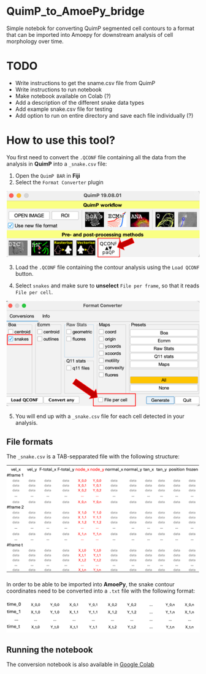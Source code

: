 # QuimP_to_AmoePy_bridge
Simple notebok for converting QuimP segmented cell contours to a format that can be imported into Amoepy for downstream analysis of cell morphology over time.


# TODO
- Write instructions to get the sname.csv file from QuimP
- Write instructions to run notebook
- Make notebook available on Colab (?)
- Add a description of the different snake data types
- Add example snake.csv file for testing
- Add option to run on entire directory and save each file individually (?)

# How to use this tool?

You first need to convert the `.QCONF` file containing all the data from the analysis in **QuimP** into a `_snake.csv` file:
1) Open the `QuimP BAR` in **Fiji**
2) Select the `Format Converter` plugin

![Select the 'Format Converter' plugin from the QuimP Bar.](./images/Fig1.png)

3) Load the `.QCONF` file containing the contour analysis using the `Load QCONF` button.

4) Select `snakes` and make sure to __unselect__ `File per frame`, so that it reads `File per cell`.

![Extract the contour snake data for all timeframes in one file.](./images/Fig2.png)

5) You will end up with a `_snake.csv` file for each cell detected in your analysis.

## File formats
The `_snake.csv` is a TAB-sepparated file with the following structure:

![Structure of the `_snake.csv` file. Node_x and node_y are the coordinates for each virtual marker (node) in the contour. `n` is the number of nodes in each frame (note that the number of nodes can vary between frames!) and `t` is the total number of frames](./images/Fig3.png)

In order to be able to be imported into **AmoePy**, the snake contour coordinates need to be converted into a `.txt` file with the following format:

![Structure of node coordinate data that can be read by **AmoePy**](./images/Fig4.png)

## Running the notebook

The conversion notebook is also available in [Google Colab](https://colab.research.google.com/github/GloBIAS-BioimageAnalysts/QuimP_to_AmoePy_bridge/blob/main/QuimP_to_AmoePy_snake_converter.ipynb)